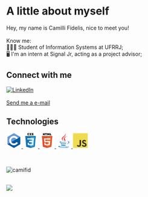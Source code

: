 # A little about myself
Hey, my name is Camilli Fidelis, nice to meet you!<br><br>
  Know me:<br>
👩🏼‍💻 Student of Information Systems at UFRRJ;<br>
🖥️ I'm an intern at Signal Jr, acting as a project advisor;<br>


## Connect with me
[![LinkedIn](https://img.shields.io/badge/LinkedIn-%230077B5.svg?logo=linkedin&logoColor=white)](https://www.linkedin.com/in/camilli-fidelis-40287b228) 
<br><br>[Send me a e-mail](mailto:cfidelisg@gmail.com)

## Technologies
<p align="left"> <a href="https://www.cprogramming.com/" target="_blank" rel="noreferrer"> <img src="https://raw.githubusercontent.com/devicons/devicon/master/icons/c/c-original.svg" alt="c" width="40" height="40"/> </a> <a href="https://www.w3schools.com/css/" target="_blank" rel="noreferrer"> <img src="https://raw.githubusercontent.com/devicons/devicon/master/icons/css3/css3-original-wordmark.svg" alt="css3" width="40" height="40"/> </a> <a href="https://www.w3.org/html/" target="_blank" rel="noreferrer"> <img src="https://raw.githubusercontent.com/devicons/devicon/master/icons/html5/html5-original-wordmark.svg" alt="html5" width="40" height="40"/> </a> <a href="https://www.java.com" target="_blank" rel="noreferrer"> <img src="https://raw.githubusercontent.com/devicons/devicon/master/icons/java/java-original.svg" alt="java" width="40" height="40"/> </a> <a href="https://developer.mozilla.org/en-US/docs/Web/JavaScript" target="_blank" rel="noreferrer"> <img src="https://raw.githubusercontent.com/devicons/devicon/master/icons/javascript/javascript-original.svg" alt="javascript" width="40" height="40"/> </a> </p><br>

<p><img align="center" src="https://github-readme-stats.vercel.app/api/top-langs?username=camifid&show_icons=true&title_color=831843&text_color=050505&bg_color=fbcfe8&hide_border=true&locale=en&layout=compact" alt="camifid" /></p>

<br>[![](https://visitcount.itsvg.in/api?id=camifid&label=Profile%20Views&color=10&icon=3&pretty=false)](https://visitcount.itsvg.in)
